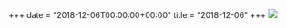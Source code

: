 +++
date = "2018-12-06T00:00:00+00:00"
title = "2018-12-06"
+++
<img class="img-fluid" src="/2018-12-06.jpg" />
